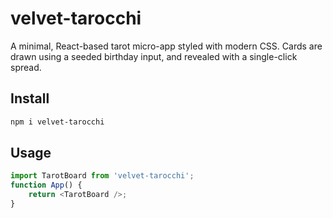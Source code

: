 # velvet-tarocchi

A minimal, React-based tarot micro-app styled with modern CSS. Cards are drawn using a seeded birthday input, and revealed with a single-click spread.

## Install

```bash
npm i velvet-tarocchi
```

## Usage

```js
import TarotBoard from 'velvet-tarocchi';
function App() {
	return <TarotBoard />;
}
```
